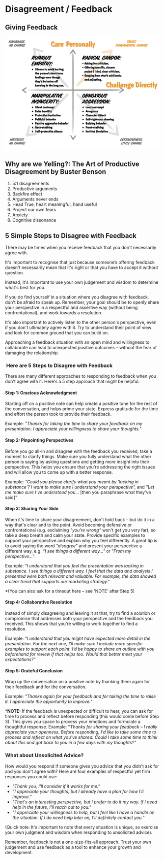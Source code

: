 # Disagreement / Feedback

## Giving Feedback

![How to give feedback](../../media/Screenshot%202023-03-17%20at%203.16.48%20PM.png)

## Why are we Yelling?: The Art of Productive Disagreement by Buster Benson

1. 5:1 disagreements
2. Productive arguments
3. Backfire effect
4. Arguments never ends
5. Head True, heart meaningful, hand useful
6. Project our own fears
7. Anxiety
8. Cognitive dissonance

## 5 Simple Steps to Disagree with Feedback

There may be times when you receive feedback that you don't necessarily agree with.

It's important to recognise that just because someone’s offering feedback doesn't necessarily mean that it's right or that you have to accept it without question.

Instead, it's important to use your own judgement and wisdom to determine what's best for you.

If you do find yourself in a situation where you disagree with feedback, don't be afraid to speak up. Remember, your goal should be to openly share your perspective in a respectful and assertive way (without being confrontational), and work towards a resolution.

It's also important to actively listen to the other person's perspective, even if you don't ultimately agree with it. Try to understand their point of view and look for common ground that you can build on.

Approaching a feedback situation with an open mind and willingness to collaborate can lead to unexpected positive outcomes – without the fear of damaging the relationship.

###  Here are 5 Steps to Disagree with Feedback

There are many different approaches to responding to feedback when you don't agree with it. Here's a 5 step approach that might be helpful.

#### Step 1: Gracious Acknowledgment

Starting off on a positive note can help create a positive tone for the rest of the conversation, and helps prime your state. Express gratitude for the time and effort the person took to provide their feedback.

Example: _"Thanks for taking the time to share your feedback on my presentation. I appreciate your willingness to share your thoughts."_

#### Step 2: Pinpointing Perspectives

Before you go all-in and disagree with the feedback you received, take a moment to clarify things. Make sure you fully understand what the other person is saying by asking questions and getting more insight into their perspective. This helps you ensure that you're addressing the right issues and will allow you to come up with a better response.

Example: _“Could you please clarify what you meant by 'lacking in substance'? I want to make sure I understand your perspective",_ and _"Let me make sure I've understood you..._ [then you paraphrase what they've said]_"_

#### Step 3: Sharing Your Side

When it's time to share your disagreement, don't hold back – but do it in a way that's clear and to the point. Avoid becoming defensive or confrontational (e.g. exclaiming _"you're wrong"_ won't get you very far), so take a deep breath and calm your state. Provide specific examples to support your perspective and explain why you feel differently. A great tip is to avoid saying the word _"disagree"_ and present your perspective a different way, e.g. _“I see things a different way..."_ or _"From my perspective…”_.

Example: _"I understand that you feel the presentation was lacking in substance. I see things a different way. I feel that the data and analysis I presented were both relevant and valuable. For example, the data showed a clear trend that supports our marketing strategy."_

*(You can also ask for a timeout here – see 'NOTE' after Step 5)

#### Step 4: Collaborative Resolution

Instead of simply disagreeing and leaving it at that, try to find a solution or compromise that addresses both your perspective and the feedback you received. This shows that you're willing to work together to find a resolution.

Example: _“I understand that you might have expected more detail in the presentation. For the next one, I’ll make sure I include more specific examples to support each point. I’d be happy to share an outline with you beforehand for review if that helps too. Would that better meet your expectations?"_

#### Step 5: Grateful Conclusion

Wrap up the conversation on a positive note by thanking them again for their feedback and for the conversation.

Example: _"Thanks again for your feedback and for taking the time to raise it. I appreciate the opportunity to improve."_

***NOTE:** If the feedback is unexpected or difficult to hear, you can ask for time to process and reflect before responding (this would come before Step 3). This gives you space to process your emotions and formulate a thoughtful response. Example: "_Thanks for sharing your feedback – I really appreciate your openness. Before responding, I'd like to take some time to process and reflect on what you've shared. Could I take some time to think about this and got back to you in a few days with my thoughts?"_

### What about Unsolicited Advice?  

How would you respond if someone gives you advice that you didn't ask for and you don't agree with? Here are four examples of respectful yet firm responses you could use:

- _"Thank you, I'll consider if it works for me."_
- _"I appreciate your thoughts, but I already have a plan for how I'll improve."_
- _"That's an interesting perspective, but I prefer to do it my way. If I need help in the future, I'll reach out to you."_
- _"I appreciate your willingness to help, but I feel like I have a handle on the situation. If I do need help later on, I'll definitely contact you."_

(Quick note: It's important to note that every situation is unique, so exercise your own judgment and wisdom when responding to unsolicited advice).

Remember, feedback is not a one-size-fits-all approach. Trust your own judgement and use feedback as a tool to enhance your growth and development.
